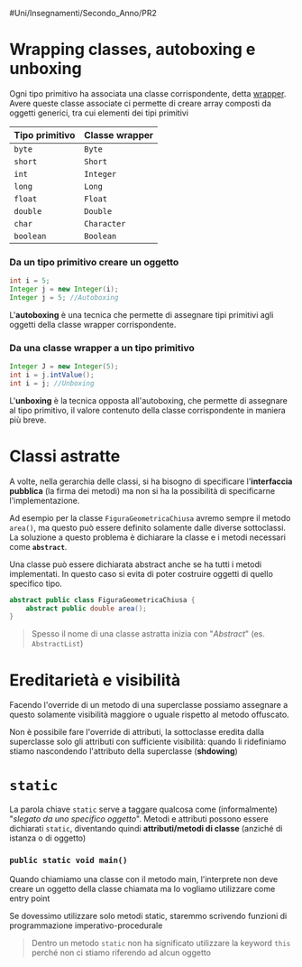 #Uni/Insegnamenti/Secondo_Anno/PR2 
# Wrapping classes, autoboxing e unboxing
Ogni tipo primitivo ha associata una classe corrispondente, detta [wrapper](https://en.wikipedia.org/wiki/Primitive_wrapper_class).
Avere queste classe associate ci permette di creare array composti da oggetti generici, tra cui elementi dei tipi primitivi

| Tipo primitivo | Classe wrapper |
| -------------- | -------------- |
| `byte`         | `Byte`         |
| `short`        | `Short`        |
| `int`          | `Integer`      |
| `long`         | `Long`         |
| `float`        | `Float`        |
| `double`       | `Double`       |
| `char`         | `Character`    |
| `boolean`      | `Boolean`      |
### Da un tipo primitivo creare un oggetto
```java
int i = 5;
Integer j = new Integer(i);
Integer j = 5; //Autoboxing
```
L'**autoboxing** è una tecnica che permette di assegnare tipi primitivi agli oggetti della classe wrapper corrispondente.

### Da una classe wrapper a un tipo primitivo
```java
Integer J = new Integer(5);
int i = j.intValue();
int i = j; //Unboxing
```
L'**unboxing** è la tecnica opposta all'autoboxing, che permette di assegnare al tipo primitivo, il valore contenuto della classe corrispondente in maniera più breve.

# Classi astratte
A volte, nella gerarchia delle classi, si ha bisogno di specificare l'**interfaccia pubblica** (la firma dei metodi) ma non si ha la possibilità di specificarne l'implementazione.

Ad esempio per la classe `FiguraGeometricaChiusa` avremo sempre il metodo `area()`, ma questo può essere definito solamente dalle diverse sottoclassi.
La soluzione a questo problema è dichiarare la classe e i metodi necessari come **`abstract`**.

Una classe può essere dichiarata abstract anche se ha tutti i metodi implementati. In questo caso si evita di poter costruire oggetti di quello specifico tipo.

```java
abstract public class FiguraGeometricaChiusa {
	abstract public double area();
}
```

> Spesso il nome di una classe astratta inizia con "*Abstract*" (es. `AbstractList`)
# Ereditarietà e visibilità
Facendo l'override di un metodo di una superclasse possiamo assegnare a questo solamente visibilità maggiore o uguale rispetto al metodo offuscato.

Non è possibile fare l'override di attributi, la sottoclasse eredita dalla superclasse solo gli attributi con sufficiente visibilità: quando li ridefiniamo stiamo nascondendo l'attributo della superclasse (**shdowing**)

# `static`
La parola chiave `static` serve a taggare qualcosa come (informalmente) "*slegato da uno specifico oggetto*".
Metodi e attributi possono essere dichiarati `static`, diventando quindi **attributi/metodi di classe** (anziché di istanza o di oggetto)

### `public static void main()`
Quando chiamiamo una classe con il metodo main, l'interprete non deve creare un oggetto della classe chiamata ma lo vogliamo utilizzare come entry point 

Se dovessimo utilizzare solo metodi static, staremmo scrivendo funzioni di programmazione imperativo-procedurale

> Dentro un metodo `static` non ha significato utilizzare la keyword `this` perché non ci stiamo riferendo ad alcun oggetto